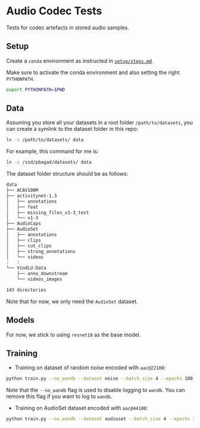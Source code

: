 # Audio Codec Tests
Tests for codec artefacts in stored audio samples.


## Setup

Create a `conda` environment as instructed in [`setup/steps.md`](setup/steps.md).

Make sure to activate the conda environment and also setting the right `PYTHONPATH`.
```sh
export PYTHONPATH=$PWD
```

## Data

Assuming you store all your datasets in a root folder `/path/to/datasets`, you can create a symlink to the dataset folder in this repo:
```bash
ln -s /path/to/datasets/ data
```

For example, this command for me is:
```sh
ln -s /ssd/pbagad/datasets/ data
```

The dataset folder structure should be as follows:
```sh
data
├── ACAV100M
├── activitynet-1.3
│   ├── annotations
│   ├── feat
│   ├── missing_files_v1-3_test
│   └── v1-3
├── AudioCaps
├── AudioSet
│   ├── annotations
│   ├── clips
│   ├── cut_clips
│   ├── strong_annotations
│   └── videos
:   :
└── VindLU-Data
    ├── anno_downstream
    └── videos_images

143 directories
```
Note that for now, we only need the `AudioSet` dataset.


## Models

For now, we stick to using `resnet18` as the base model.

## Training

* Training on dataset of random noise encoded with `aac@22100`:
```sh
python train.py --no_wandb --dataset noise --batch_size 4 --epochs 100
```
Note that the `--no_wandb` flag is used to disable logging to `wandb`. You can remove this flag if you want to log to `wandb`.

* Training on AudioSet dataset encoded with `aac@44100`:
```sh
python train.py --no_wandb --dataset audioset --batch_size 4 --epochs 100
```

